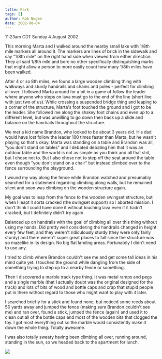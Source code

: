 ```yaml
---
title: Park
tags: []
author: Rob Nugen
date: 2002-08-04
---
```


<p class=date>11:23am CDT Sunday 4 August 2002</p>

<p>This morning Marta and I walked around the nearby small lake with
1/8th mile markers all around it.  The markers are lines of brick in
the sidewalk and say "1/8th mile" on the right hand side when viewed
from either direction.  They all said 1/8th mile and bore no other
specifically distinguishing marks that might allow a person to more
easily count how many 1/8th miles have been walked.</p>

<p>After 4 or so 8th miles, we found a large wooden climbing thing
with walkways and sturdy handrails and chains and poles - perfect for
climbing all over.  I followed Marta around for a bit in a game of
follow the leader where anyone who steps on lava must go to the end of
the line (short line with just two of us).  While crossing a suspended
bridge thing and leaping to a corner of the structure, Marta's foot
touched the ground and I got to be the leader.  She followed me along
the shakey foot chains and even up to a different level, but was
unwilling to go down then back up a slide and balance on the handrails
throughout the structure.</p>

<p>We met a kid name Brandon, who looked to be about 3 years old.  His
dad would have lost follow the leader 100 times faster than Marta, but
he wasn't playing so that's okay.  Marta was standing on a table and
Brandon was all, "you don't stand on tables" and I debated debating
him that it was an outdoor table and the world is not as simple as you
think and all that shit, but I chose not to.  But I also chose not to
step off the seat around the table even though "you don't stand on a
chair" but instead climbed over to the fence surrounding the
playground.</p>

<p>I wound my way along the fence while Brandon watched and presumably
searched for a statement regarding climbing along walls, but he
remained silent and soon was climbing on the wooden structure again.</p>

<p>My goal was to leap from the fence to the wooden swingset
structure, but when I leapt it sorta cracked (the swingset support) so
I aborted mission.  I don't think I could have done it without
touching lava even if it hadn't cracked, but I definitely didn't try
again.</p>

<p>Balanced up on handrails with the goal of climbing all over this
thing without using my hands.  Did pretty well considering the
handrails changed in height every few feet, and they weren't
ridiculously sturdy (they were only fairly sturdy) and there weren't
super great places to fall since the structure was so mazelike in its
design.  No big flat landing areas.  Fortunately I didn't need to use
any.</p>

<p>I tried to climb where Brandon couldn't see me and get some tall
ideas in his mind quite yet.  I touched the ground while dangling from
the side of something trying to step up to a nearby fence or
something.</p>

<p>Then I discovered a marble track type thing.  It was metal ramps
and pegs and a single marble (that I actually doubt was the original
designed for the track) and lots of bits of wood and bottle caps and
crap that stupid people put in there without regard to those who might
want to play with it later.</p>

<p>I searched briefly for a stick and found none, but noticed some
reeds about 50 yards away and jumped the fence (making sure Brandon
couldn't see me) and ran over, found a stick, jumped the fence (again)
and used it to clean out all of the bottle caps and most of the wooden
bits that clogged the toy.  I got most everything out so the marble
would consistently make it down the whole thing.  Totally awesome.</p>

<p>I was also totally sweaty having been climbing all over, running
around, standing in the sun, so we headed back to the apartment for
lunch.</p>

<p><img src="/images/rob/wL-ROB.gif"/></p>




